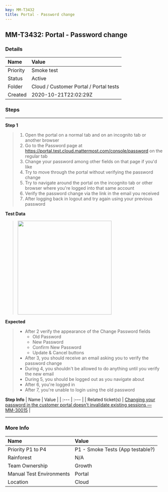 ```yaml
---
key: MM-T3432
title: Portal - Password change
---
```


## MM-T3432: Portal - Password change

### Details

| Name     | Value                                  |
| :------- | :------------------------------------- |
| Priority | Smoke test                             |
| Status   | Active                                 |
| Folder   | Cloud / Customer Portal / Portal tests |
| Created  | 2020-10-21T22:02:29Z                   |

### Steps

<hr/>

**Step 1**

> <article><ol><li>Open the portal on a normal tab and on an incognito tab or another browser</li><li>Go to the Password page at <a href="https://portal.test.cloud.mattermost.com/console/password">https://portal.test.cloud.mattermost.com/console/password</a> on the regular tab</li><li>Change your password among other fields on that page if you'd like</li><li>Try to move through the portal without verifying the password change</li><li>Try to navigate around the portal on the incognito tab or other browser where you're logged into that same account</li><li>Verify the password change via the link in the email you received</li><li>After logging back in logout and try again using your previous password</li></ol></article>

**Test Data**

> <article><img src="https://smartbear-tm4j-prod-us-west-2-attachment-rich-text.s3.us-west-2.amazonaws.com/embedded-f3277290f945470c4add5d21ef3dc7ca7b74388fc7152bfb6b99ae58c66a95a8-1604963889049-1604963889049.png" style="width: 300px;" class="fr-fic fr-fil fr-dib"></article>

**Expected**

> <article><ul><li>After 2 verify the appearance of the Change Password fields<ul><li>Old Password</li><li>New Password</li><li>Confirm New Password</li><li>Update &amp; Cancel buttons</li></ul></li><li>After 3, you should receive an email asking you to verify the password change</li><li>During 4, you shouldn't be allowed to do anything until you verify the new email</li><li>During 5, you should be logged out as you navigate about</li><li>After 6, you're logged in</li><li>After 7, you're unable to login using the old password</li></ul></article>

**Step Info**
| Name | Value |
| :--- | :--- |
| Related ticket(s) | <a href="https://mattermost.atlassian.net/browse/MM-30015">Changing your password in the customer portal doesn't invalidate existing sessions — MM-30015</a> |

<hr/>

### More Info

| Name                     | Value                            |
| :----------------------- | :------------------------------- |
| Priority P1 to P4        | P1 - Smoke Tests (App testable?) |
| Rainforest               | N/A                              |
| Team Ownership           | Growth                           |
| Manual Test Environments | Portal                           |
| Location                 | Cloud                            |
